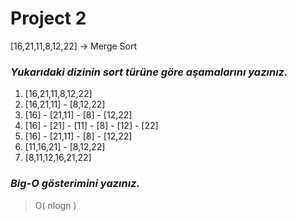 # Project 2
[16,21,11,8,12,22] -> Merge Sort

### *Yukarıdaki dizinin sort türüne göre aşamalarını yazınız.*

1.  [16,21,11,8,12,22]
2.  [16,21,11] - [8,12,22]
3.  [16] - [21,11] - [8] - [12,22]
4.  [16] - [21] - [11] - [8] - [12] - [22]
5.  [16] - [21,11] - [8] - [12,22]
6.  [11,16,21] - [8,12,22]
7.  [8,11,12,16,21,22]

### *Big-O gösterimini yazınız.*
> O( nlogn )